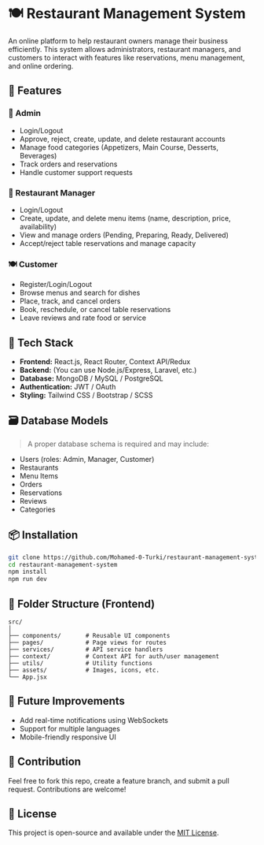 # 🍽️ Restaurant Management System

An online platform to help restaurant owners manage their business efficiently. This system allows administrators, restaurant managers, and customers to interact with features like reservations, menu management, and online ordering.

## 🚀 Features

### 👤 Admin
- Login/Logout
- Approve, reject, create, update, and delete restaurant accounts
- Manage food categories (Appetizers, Main Course, Desserts, Beverages)
- Track orders and reservations
- Handle customer support requests

### 🍳 Restaurant Manager
- Login/Logout
- Create, update, and delete menu items (name, description, price, availability)
- View and manage orders (Pending, Preparing, Ready, Delivered)
- Accept/reject table reservations and manage capacity

### 🍽️ Customer
- Register/Login/Logout
- Browse menus and search for dishes
- Place, track, and cancel orders
- Book, reschedule, or cancel table reservations
- Leave reviews and rate food or service

## 🧠 Tech Stack

- **Frontend:** React.js, React Router, Context API/Redux
- **Backend:** (You can use Node.js/Express, Laravel, etc.)
- **Database:** MongoDB / MySQL / PostgreSQL
- **Authentication:** JWT / OAuth
- **Styling:** Tailwind CSS / Bootstrap / SCSS

## 🗃️ Database Models

> A proper database schema is required and may include:
- Users (roles: Admin, Manager, Customer)
- Restaurants
- Menu Items
- Orders
- Reservations
- Reviews
- Categories

## 📦 Installation

```bash
git clone https://github.com/Mohamed-0-Turki/restaurant-management-system.git
cd restaurant-management-system
npm install
npm run dev
```

## 📁 Folder Structure (Frontend)

```
src/
│
├── components/       # Reusable UI components
├── pages/            # Page views for routes
├── services/         # API service handlers
├── context/          # Context API for auth/user management
├── utils/            # Utility functions
├── assets/           # Images, icons, etc.
└── App.jsx
```

## 🧪 Future Improvements

- Add real-time notifications using WebSockets
- Support for multiple languages
- Mobile-friendly responsive UI

## 🤝 Contribution

Feel free to fork this repo, create a feature branch, and submit a pull request. Contributions are welcome!

## 📄 License

This project is open-source and available under the [MIT License](LICENSE).
